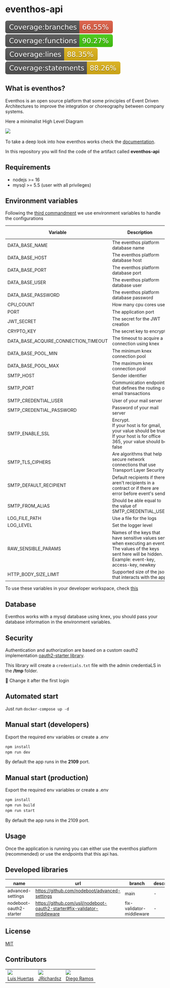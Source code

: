 # eventhos-api

<img src="./badges/badge-branches.svg">
<img src="./badges/badge-functions.svg">
<img src="./badges/badge-lines.svg">
<img src="./badges/badge-statements.svg">

## What is eventhos?

Eventhos is an open source platform that some principles of Event Driven Architectures to improve the integration or choreography between company systems.

Here a minimalist High Level Diagram

![](https://www.planttext.com/api/plantuml/png/LOv13e0W30JlVGNXpXSCFp556Y11CBJgzyM3YhVjP9fTou9DzZL3eqMmX4oA3f9OUSOjAMIb-rrkO3hGm58RXiywoVsj3ZHu57J8f9u0eszQ2b7CD5R1MFiAxxkbullC2m00)

To take a deep look into how eventhos works check the [documentation](https://github.com/usil/eventhos/wiki).

In this repository you will find the code of the artifact called **eventhos-api**

## Requirements

- nodejs >= 16
- mysql >= 5.5 (user with all privileges)

## Environment variables

Following the [third commandment](https://12factor.net/config) we use environment variables to handle the configurations

| Variable                             | Description                                    | Default Value |
| ------------------------------------ | ---------------------------------------------- | ------------- |
| DATA_BASE_NAME                       | The eventhos platform database name            | eventhos      |
| DATA_BASE_HOST                       | The eventhos platform database host            | localhost     |
| DATA_BASE_PORT                       | The eventhos platform database port            | 3306          |
| DATA_BASE_USER                       | The eventhos platform database user            | usr_eventhos  |
| DATA_BASE_PASSWORD                   | The eventhos platform database password        | abcdefg       |
| CPU_COUNT                            | How many cpu cores use                         | 1             |
| PORT                                 | The application port                           | 2109          |
| JWT_SECRET                           | The secret for the JWT creation                | secret        |
| CRYPTO_KEY                           | The secret key to encrypt                      | secret_key    |
| DATA_BASE_ACQUIRE_CONNECTION_TIMEOUT | The timeout to acquire a connection using knex | 10000         |
| DATA_BASE_POOL_MIN                   | The minimum knex connection pool               | 100           |
| DATA_BASE_POOL_MAX                   | The maximum knex connection pool               | 300           |
| SMTP_HOST                   | Sender identifier               |           |
| SMTP_PORT                   | Communication endpoint that defines the routing of email transactions               |           |
| SMTP_CREDENTIAL_USER                   | User of your mail server               |            |
| SMTP_CREDENTIAL_PASSWORD                   | Password of your mail server               |           |
| SMTP_ENABLE_SSL                   | Encrypt. <br> If your host is for gmail, your value should be true. <br> If your host is for office 365, your value should be false               | true           |
| SMTP_TLS_CIPHERS                   | Are algorithms that help secure network connections that use Transport Layer Security               |    SSLv3        |
| SMTP_DEFAULT_RECIPIENT                   | Default recipients if there aren't recipients in a contract or if there are error before event's send               |            |
| SMTP_FROM_ALIAS                   | Should be able equal to the value of SMTP_CREDENTIAL_USER           |            |
| LOG_FILE_PATH                        | Use a file for the logs                        | false         |
| LOG_LEVEL                            | Set the logger level                           | debug         |
| RAW_SENSIBLE_PARAMS                          | Names of the keys that have sensitive values ​​sent when executing an event. <br>The values ​​of the keys sent here will be hidden. <br> Example: event-key, access-key, newkey                           |          |
| HTTP_BODY_SIZE_LIMIT     |   Supported size of the json that interacts with the app   | 50mb         |


To use these variables in your developer workspace, check [this](https://github.com/usil/eventhos-api/wiki/for-developers)


## Database

Eventhos works with a mysql database using knex, you should pass your database information in the environment variables.

## Security

Authentication and authorization are based on a custom oauth2 implementation [oauth2-starter library](https://github.com/usil/nodeboot-oauth2-starter/wiki). 

This library will create a `credentials.txt` file with the admin credentiaLS in the **/tmp** folder. 

:loudspeaker: Change it after the first login

## Automated start

Just run `docker-compose up -d`

## Manual start (developers)

Export the required env variables or create a .env

```js
npm install
npm run dev
```

By default the app runs in the **2109** port.

## Manual start (production)

Export the required env variables or create a .env

```js
npm install
npm run build
npm run start
```
By default the app runs in the 2109 port.

## Usage

Once the application is running you can either use the eventhos platform (recommended) or use the endpoints that this api has.

## Developed libraries

| name | url | branch | description |
| -----| --- | -------| ----------- |
| advanced-settings | https://github.com/nodeboot/advanced-settings | main  | - |
| nodeboot-oauth2-starter | https://github.com/usil/nodeboot-oauth2-starter#fix-validator-middleware | fix-validator-middleware | - |


## License

[MIT](./LICENSE)

## Contributors

<table>
  <tbody>
    <td>
      <img src="https://i.ibb.co/88Tp6n5/Recurso-7.png" width="100px;"/>
      <br />
      <label><a href="https://github.com/TacEtarip">Luis Huertas</a></label>
      <br />
    </td>
    <td>
      <img src="https://avatars0.githubusercontent.com/u/3322836?s=460&v=4" width="100px;"/>
      <br />
      <label><a href="http://jrichardsz.github.io/">JRichardsz</a></label>
      <br />
    </td>
    <td>
      <img src="https://avatars.githubusercontent.com/u/66818290?s=400&u=d2f95a7497efd7fa830cf96fc2dc01120f27f3c5&v=4" width="100px;"/>
      <br />
      <label><a href="https://github.com/iSkyNavy">Diego Ramos</a></label>
      <br />
    </td>
  </tbody>
</table>